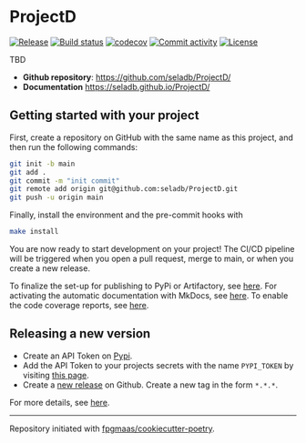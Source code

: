 # ProjectD

[![Release](https://img.shields.io/github/v/release/seladb/ProjectD)](https://img.shields.io/github/v/release/seladb/ProjectD)
[![Build status](https://img.shields.io/github/actions/workflow/status/seladb/ProjectD/main.yml?branch=main)](https://github.com/seladb/ProjectD/actions/workflows/main.yml?query=branch%3Amain)
[![codecov](https://codecov.io/gh/seladb/ProjectD/branch/main/graph/badge.svg)](https://codecov.io/gh/seladb/ProjectD)
[![Commit activity](https://img.shields.io/github/commit-activity/m/seladb/ProjectD)](https://img.shields.io/github/commit-activity/m/seladb/ProjectD)
[![License](https://img.shields.io/github/license/seladb/ProjectD)](https://img.shields.io/github/license/seladb/ProjectD)

TBD

- **Github repository**: <https://github.com/seladb/ProjectD/>
- **Documentation** <https://seladb.github.io/ProjectD/>

## Getting started with your project

First, create a repository on GitHub with the same name as this project, and then run the following commands:

``` bash
git init -b main
git add .
git commit -m "init commit"
git remote add origin git@github.com:seladb/ProjectD.git
git push -u origin main
```

Finally, install the environment and the pre-commit hooks with 

```bash
make install
```

You are now ready to start development on your project! The CI/CD
pipeline will be triggered when you open a pull request, merge to main,
or when you create a new release.

To finalize the set-up for publishing to PyPi or Artifactory, see
[here](https://fpgmaas.github.io/cookiecutter-poetry/features/publishing/#set-up-for-pypi).
For activating the automatic documentation with MkDocs, see
[here](https://fpgmaas.github.io/cookiecutter-poetry/features/mkdocs/#enabling-the-documentation-on-github).
To enable the code coverage reports, see [here](https://fpgmaas.github.io/cookiecutter-poetry/features/codecov/).

## Releasing a new version

- Create an API Token on [Pypi](https://pypi.org/).
- Add the API Token to your projects secrets with the name `PYPI_TOKEN` by visiting 
[this page](https://github.com/seladb/ProjectD/settings/secrets/actions/new).
- Create a [new release](https://github.com/seladb/ProjectD/releases/new) on Github. 
Create a new tag in the form ``*.*.*``.

For more details, see [here](https://fpgmaas.github.io/cookiecutter-poetry/features/cicd/#how-to-trigger-a-release).

---

Repository initiated with [fpgmaas/cookiecutter-poetry](https://github.com/fpgmaas/cookiecutter-poetry).